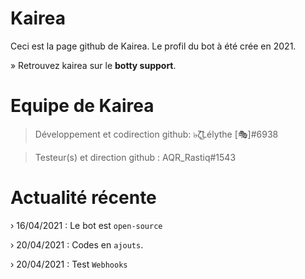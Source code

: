# Kairea
Ceci est la page github de Kairea.
Le profil du bot à été crée en 2021.

» Retrouvez kairea sur le **botty support**.

# Equipe de Kairea

> Développement et codirection github:
๖̶ζ͜͡Lélythe [🎭]#6938

> Testeur(s) et direction github :
AQR_Rastiq#1543

# Actualité récente 
› 16/04/2021 : Le bot est `open-source`

› 20/04/2021 : Codes en `ajouts`.

› 20/04/2021 : Test `Webhooks`
